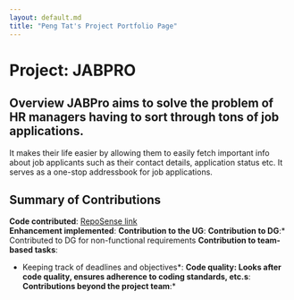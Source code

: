 ```yaml
---
layout: default.md
title: "Peng Tat's Project Portfolio Page"
---
```


# Project: JABPRO
## Overview JABPro aims to solve the problem of HR managers having to sort through tons of job applications.
It makes their life easier by allowing them to easily fetch important info about job applicants such as their contact details, application status etc. It serves as a one-stop addressbook for job applications.
## Summary of Contributions
**Code contributed**: [RepoSense link](https://nus-cs2113-ay2021s1.github.io/tp-dashboard/#breakdown=true&search=scarletblanks)  
**Enhancement implemented**:
**Contribution to the UG**:
**Contribution to DG**:* Contributed to DG for non-functional requirements
**Contribution to team-based tasks**:
* Keeping track of deadlines and objectives*:
  **Code quality: Looks after code quality, ensures adherence to coding standards, etc.s**:
  **Contributions beyond the project team**:*
